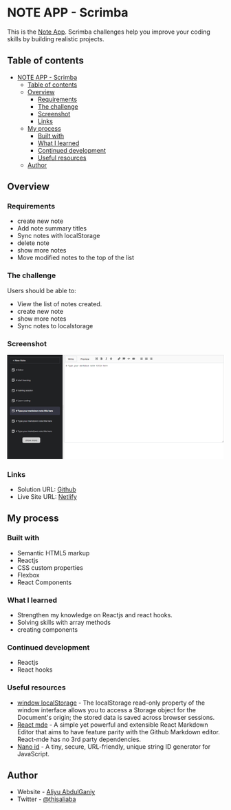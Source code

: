 # NOTE APP - Scrimba
This is  the [Note App](). Scrimba challenges help you improve your coding skills by building realistic projects. 

## Table of contents

- [NOTE APP - Scrimba](#note-app---scrimba)
  - [Table of contents](#table-of-contents)
  - [Overview](#overview)
    - [Requirements](#requirements)
    - [The challenge](#the-challenge)
    - [Screenshot](#screenshot)
    - [Links](#links)
  - [My process](#my-process)
    - [Built with](#built-with)
    - [What I learned](#what-i-learned)
    - [Continued development](#continued-development)
    - [Useful resources](#useful-resources)
  - [Author](#author)


## Overview
### Requirements
- create new note
- Add note summary titles
- Sync notes with localStorage
- delete note
- show more notes
- Move modified notes to the top of the list

### The challenge

Users should be able to:

- View the list of notes created.
- create new note 
- show more notes
- Sync notes to localstorage

### Screenshot

![Note App](./src/assets/screenshoot.png)


### Links

- Solution URL: [Github](https://github.com/alialaba/notes-app)
- Live Site URL: [Netlify](https://note-app-ali.netlify.app/)

## My process

### Built with

- Semantic HTML5 markup
- Reactjs
- CSS custom properties
- Flexbox
- React Components


### What I learned
- Strengthen my knowledge on Reactjs and react hooks.
- Solving  skills with array methods
- creating components


### Continued development
- Reactjs
- React hooks


### Useful resources

- [window localStorage](https://developer.mozilla.org/en-US/docs/Web/API/Window/localStorage) - The localStorage read-only property of the window interface allows you to access a Storage object for the Document's origin; the stored data is saved across browser sessions.
- [React mde](https://www.npmjs.com/package/react-mde) - A simple yet powerful and extensible React Markdown Editor that aims to have feature parity with the Github Markdown editor. React-mde has no 3rd party dependencies.
- [Nano id](https://www.npmjs.com/package/nanoid) - A tiny, secure, URL-friendly, unique string ID generator for JavaScript.


## Author

- Website - [Aliyu AbdulGaniy](https://www.github.com/alialaba)
- Twitter - [@thisaliaba](https://www.twitter.com/thisaliaba)

